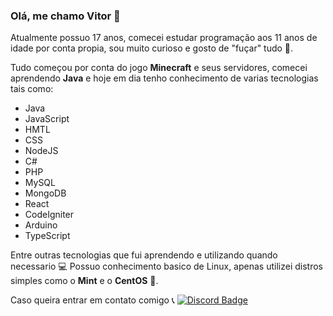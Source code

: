 ### Olá, me chamo Vitor 👻

Atualmente possuo 17 anos, comecei estudar programação aos 11 anos de idade por conta propia, sou muito curioso e gosto de "fuçar" tudo 🐶.

Tudo começou por conta do jogo **Minecraft** e seus servidores, comecei aprendendo **Java** e hoje em dia tenho conhecimento de varias tecnologias tais como:

- Java
- JavaScript
- HMTL
- CSS
- NodeJS
- C#
- PHP
- MySQL
- MongoDB
- React
- CodeIgniter
- Arduino
- TypeScript

Entre outras tecnologias que fui aprendendo e utilizando quando necessario 💻 Possuo conhecimento basico de Linux, apenas utilizei distros simples como o **Mint** e o **CentOS** 🐧.

Caso queira entrar em contato comigo 📞
[![Discord Badge](https://img.shields.io/badge/Discord-%237289DA.svg?style=for-the-badge&logo=discord&logoColor=white)](https://discord.com/users/294204654185873408)

